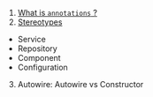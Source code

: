 1. [What is `annotations` ?](https://www.geeksforgeeks.org/annotations-in-java/)
2. [Stereotypes](https://springframework.guru/spring-framework-annotations/)

* Service
* Repository
* Component
* Configuration

3. Autowire: Autowire vs Constructor
